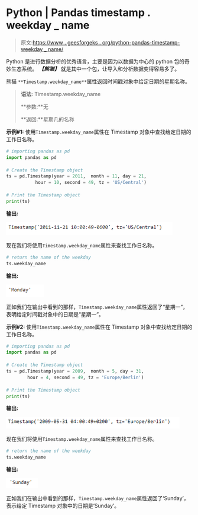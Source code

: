# Python | Pandas timestamp . weekday _ name

> 原文:[https://www . geesforgeks . org/python-pandas-timestamp-weekday _ name/](https://www.geeksforgeeks.org/python-pandas-timestamp-weekday_name/)

Python 是进行数据分析的优秀语言，主要是因为以数据为中心的 python 包的奇妙生态系统。 ***【熊猫】*** 就是其中一个包，让导入和分析数据变得容易多了。

熊猫 `**Timestamp.weekday_name**`属性返回时间戳对象中给定日期的星期名称。

> **语法:** Timestamp.weekday_name
> 
> **参数:**无
> 
> **返回:**星期几的名称

**示例#1:** 使用`Timestamp.weekday_name`属性在 Timestamp 对象中查找给定日期的工作日名称。

```py
# importing pandas as pd
import pandas as pd

# Create the Timestamp object
ts = pd.Timestamp(year = 2011,  month = 11, day = 21, 
           hour = 10, second = 49, tz = 'US/Central')

# Print the Timestamp object
print(ts)
```

**输出:**

![](img/ee694c9af88333eeafa810576fa77c25.png)

现在我们将使用`Timestamp.weekday_name`属性来查找工作日名称。

```py
# return the name of the weekday
ts.weekday_name
```

**输出:**

![](img/40e605b9e2f85d2257f010d480528ecf.png)

正如我们在输出中看到的那样，`Timestamp.weekday_name`属性返回了“星期一”，表明给定时间戳对象中的日期是“星期一”。

**示例#2:** 使用`Timestamp.weekday_name`属性在 Timestamp 对象中查找给定日期的工作日名称。

```py
# importing pandas as pd
import pandas as pd

# Create the Timestamp object
ts = pd.Timestamp(year = 2009,  month = 5, day = 31,
        hour = 4, second = 49, tz = 'Europe/Berlin')

# Print the Timestamp object
print(ts)
```

**输出:**

![](img/e2c4d93f6eeb606ab122d97734870a13.png)

现在我们将使用`Timestamp.weekday_name`属性来查找工作日名称。

```py
# return the name of the weekday
ts.weekday_name
```

**输出:**

![](img/ad3b7961d30454ddb6212ceb272d7dcb.png)

正如我们在输出中看到的那样，`Timestamp.weekday_name`属性返回了‘Sunday’，表示给定 Timestamp 对象中的日期是‘Sunday’。